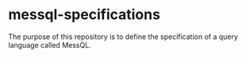 # messql-specifications
The purpose of this repository is to define the specification of a query language called MessQL.
